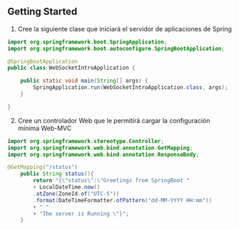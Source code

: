 ## Getting Started

1. Cree la siguiente clase que iniciará el servidor de aplicaciones de Spring

```java
import org.springframework.boot.SpringApplication;
import org.springframework.boot.autoconfigure.SpringBootApplication;

@SpringBootApplication
public class WebSocketIntroApplication {

    public static void main(String[] args) {
        SpringApplication.run(WebSocketIntroApplication.class, args);
    }

}
```
2. Cree un controlador Web que le permitirá cargar la configuración mínima Web-MVC

```java
import org.springframework.stereotype.Controller;
import org.springframework.web.bind.annotation.GetMapping;
import org.springframework.web.bind.annotation.ResponseBody;

@GetMapping("/status")
    public String status(){
        return "{\"status\":\"Greetings from SpringBoot " 
        + LocalDateTime.now()
        .atZone(ZoneId.of("UTC-5"))
        .format(DateTimeFormatter.ofPattern("dd-MM-YYYY HH:mm")) 
        + " "
        + "The server is Running \"}";
    }
```
